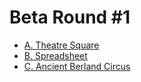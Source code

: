 # Beta Round #1

* [A. Theatre Square][]
* [B. Spreadsheet][]
* [C. Ancient Berland Circus][]

[A. Theatre Square]:         http://codeforces.com/contest/1/problem/A
[B. Spreadsheet]:            http://codeforces.com/contest/1/problem/B
[C. Ancient Berland Circus]: http://codeforces.com/contest/1/problem/C
